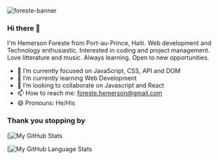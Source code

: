 
![foreste-banner](https://user-images.githubusercontent.com/88809610/155860265-de28d2d1-9f66-4aab-8f9e-f8e0b578cd45.png)

<!--
**ForHemer/ForHemer** is a ✨ _special_ ✨ repository because its `README.md` (this file) appears on your GitHub profile.

Here are some ideas to get you started:

- 🔭 I’m currently working on ...
- 🌱 I’m currently learning ...
- 👯 I’m looking to collaborate on ...
- 🤔 I’m looking for help with ...
- 💬 Ask me about ...
- 📫 How to reach me: ...
- 😄 Pronouns: ...
- ⚡ Fun fact: ...
-->

### Hi there 👋
I'm Hemerson Foreste from Port-au-Prince, Haiti. Web development and Technology enthusiastic. Interested in coding and project management.  Love litterature and music. Always learning. Open to new opportunities.

- 🔭 I’m currently focused on JavaScript, CSS, API and DOM
- 🌱 I’m currently learning Web Development
- 👯 I’m looking to collaborate on Javascript and React
- 📫 How to reach me: [foreste.hemerson@gmail.com](mailto:foreste.hemerson@gmail.com)
- 😄 Pronouns: He/His

### Thank you stopping by


[![My GitHub Stats](https://github-readme-stats.vercel.app/api/?username=ForHemer&count_private=false&theme=tokyonight&showicons=true)



[![My GitHub Language Stats](https://github-readme-stats.vercel.app/api/top-langs/?username=ForHemer&langs_count=5&theme=tokyonight)
